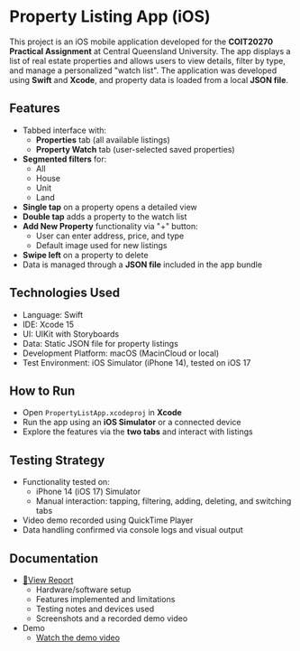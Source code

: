 # Property Listing App (iOS)

This project is an iOS mobile application developed for the **COIT20270 Practical Assignment** at Central Queensland University.
The app displays a list of real estate properties and allows users to view details, filter by type, and manage a personalized
"watch list". The application was developed using **Swift** and **Xcode**, and property data is loaded from a local **JSON file**.

## Features

- Tabbed interface with:
  - **Properties** tab (all available listings)
  - **Property Watch** tab (user-selected saved properties)
- **Segmented filters** for:
  - All
  - House
  - Unit
  - Land
- **Single tap** on a property opens a detailed view
- **Double tap** adds a property to the watch list
- **Add New Property** functionality via "+" button:
  - User can enter address, price, and type
  - Default image used for new listings
- **Swipe left** on a property to delete
- Data is managed through a **JSON file** included in the app bundle

  
## Technologies Used

- Language: Swift
- IDE: Xcode 15
- UI: UIKit with Storyboards
- Data: Static JSON file for property listings
- Development Platform: macOS (MacinCloud or local)
- Test Environment: iOS Simulator (iPhone 14), tested on iOS 17

##  How to Run

- Open `PropertyListApp.xcodeproj` in **Xcode**
- Run the app using an **iOS Simulator** or a connected device
- Explore the features via the **two tabs** and interact with listings

##  Testing Strategy

- Functionality tested on:
  - iPhone 14 (iOS 17) Simulator
  - Manual interaction: tapping, filtering, adding, deleting, and switching tabs
- Video demo recorded using QuickTime Player
- Data handling confirmed via console logs and visual output

## Documentation

- [📄View Report](Report.pdf) 
  - Hardware/software setup
  - Features implemented and limitations
  - Testing notes and devices used
  - Screenshots and a recorded demo video
- Demo
  - [Watch the demo video](https://drive.google.com/drive/folders/18RMmg92pkNa-ZlZV1U7uaWRlVRDXvyHt?usp=share_link)

